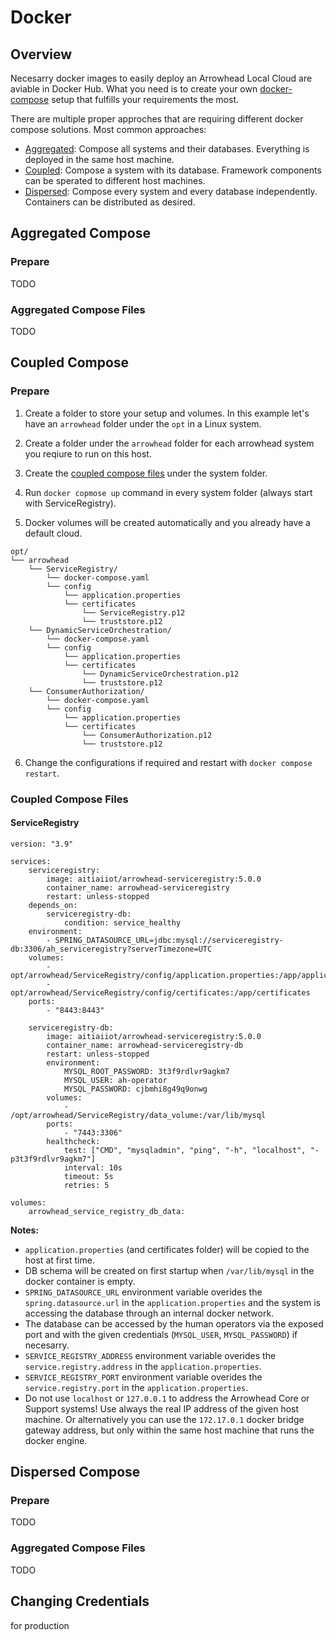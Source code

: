 # Docker

## Overview

Necesarry docker images to easily deploy an Arrowhead Local Cloud are aviable in Docker Hub. What you need is to create your own [docker-compose](https://docs.docker.com/compose/) setup that fulfills your requirements the most.

There are multiple proper approches that are requiring different docker compose solutions. Most common approaches:

* [Aggregated](#aggregated-compose): Compose all systems and their databases. Everything is deployed in the same host machine.
* [Coupled](#coupled-compose): Compose a system with its database. Framework components can be sperated to different host machines.
* [Dispersed](#dispersed-compose): Compose every system and every database independently. Containers can be distributed as desired. 

## Aggregated Compose

### Prepare

TODO

### Aggregated Compose Files

TODO

## Coupled Compose

### Prepare

1) Create a folder to store your setup and volumes. In this example let's have an `arrowhead` folder under the `opt` in a Linux system.

2) Create a folder under the `arrowhead` folder for each arrowhead system you reqiure to run on this host.

3) Create the [coupled compose files](#coupled-compose-files) under the system folder.

4) Run `docker copmose up` command in every system folder (always start with ServiceRegistry).

5) Docker volumes will be created automatically and you already have a default cloud.

```
opt/
└── arrowhead
    └── ServiceRegistry/
        └── docker-compose.yaml
        └── config
            └── application.properties
            └── certificates
                └── ServiceRegistry.p12
                └── truststore.p12
    └── DynamicServiceOrchestration/
        └── docker-compose.yaml
        └── config
            └── application.properties
            └── certificates
                └── DynamicServiceOrchestration.p12
                └── truststore.p12
    └── ConsumerAuthorization/
        └── docker-compose.yaml
        └── config
            └── application.properties
            └── certificates
                └── ConsumerAuthorization.p12
                └── truststore.p12
```

6) Change the configurations if required and restart with `docker compose restart`.

### Coupled Compose Files

#### ServiceRegistry

```
version: "3.9"

services:
    serviceregistry:
        image: aitiaiiot/arrowhead-serviceregistry:5.0.0
        container_name: arrowhead-serviceregistry
        restart: unless-stopped
    depends_on:
        serviceregistry-db:
            condition: service_healthy
    environment:
        - SPRING_DATASOURCE_URL=jdbc:mysql://serviceregistry-db:3306/ah_serviceregistry?serverTimezone=UTC
    volumes:
        - opt/arrowhead/ServiceRegistry/config/application.properties:/app/application.properties
        - opt/arrowhead/ServiceRegistry/config/certificates:/app/certificates
    ports:
        - "8443:8443"

    serviceregistry-db:
        image: aitiaiiot/arrowhead-serviceregistry:5.0.0
        container_name: arrowhead-serviceregistry-db
        restart: unless-stopped
        environment:
            MYSQL_ROOT_PASSWORD: 3t3f9rdlvr9agkm7
            MYSQL_USER: ah-operator
            MYSQL_PASSWORD: cjbmhi8g49q9onwg
        volumes:
            - /opt/arrowhead/ServiceRegistry/data_volume:/var/lib/mysql
        ports:
            - "7443:3306"
        healthcheck:
            test: ["CMD", "mysqladmin", "ping", "-h", "localhost", "-p3t3f9rdlvr9agkm7"]
            interval: 10s
            timeout: 5s
            retries: 5

volumes:
    arrowhead_service_registry_db_data:
```
**Notes:**

* `application.properties` (and certificates folder) will be copied to the host at first time.
* DB schema will be created on first startup when `/var/lib/mysql` in the docker container is empty.
* `SPRING_DATASOURCE_URL` environment variable overides the `spring.datasource.url` in the `application.properties` and the system is accessing the database through an internal docker network.
* The database can be accessed by the human operators via the exposed port and with the given credentials (`MYSQL_USER`, `MYSQL_PASSWORD`) if necesarry. 
* `SERVICE_REGISTRY_ADDRESS` environment variable overides the `service.registry.address` in the `application.properties`.
* `SERVICE_REGISTRY_PORT` environment variable overides the `service.registry.port` in the `application.properties`.
* Do not use `localhost` or `127.0.0.1` to address the Arrowhead Core or Support systems! Use always the real IP address of the given host machine. Or alternatively you can use the `172.17.0.1` docker bridge gateway address, but only within the same host machine that runs the docker engine.

## Dispersed Compose

### Prepare

TODO

### Aggregated Compose Files

TODO

## Changing Credentials

for production

